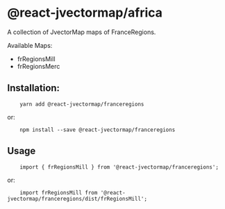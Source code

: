# @react-jvectormap/africa

A collection of JvectorMap maps of FranceRegions.

Available Maps:

- frRegionsMill
- frRegionsMerc

## Installation:

```
    yarn add @react-jvectormap/franceregions
```

or:

```
    npm install --save @react-jvectormap/franceregions
```

## Usage

```
    import { frRegionsMill } from '@react-jvectormap/franceregions';
```

or:

```
    import frRegionsMill from '@react-jvectormap/franceregions/dist/frRegionsMill';
```
